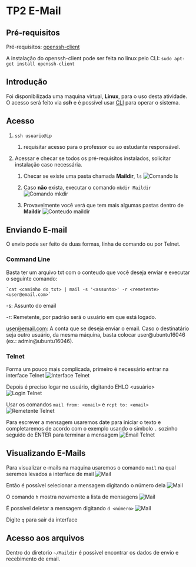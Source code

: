 # TP2 E-Mail

## Pré-requisitos
Pré-requisitos: [openssh-client](https://www.ssh.com/ssh/command/)

A instalação do openssh-client pode ser feita no linux pelo CLI:
`sudo apt-get install openssh-client`
    
## Introdução

Foi disponibilizada uma maquina virtual, **Linux**, para o uso desta atividade.
O acesso será feito via ***ssh*** e é possível usar [CLI](https://www.suse.com/c/working-command-line-basic-linux-commands/)
para operar o sistema.

## Acesso
1. `ssh usuario@ip`
    1. requisitar acesso para o professor ou ao estudante responsável.

1. Acessar e checar se todos os pré-requisitos instalados, solicitar instalação caso necessária.
    1. Checar se existe uma pasta chamada **Maildir**, `ls`
    ![Comando ls](/images/ls.png)
    
    1. Caso **não** exista, executar o comando `mkdir Maildir`
    ![Comando mkdir](/images/mkdir.png)
    
    1. Provavelmente você verá que tem mais algumas pastas dentro de **Maildir**
    ![Conteudo maildir](/images/maildir.png)
  
## Enviando E-mail
   O envio pode ser feito de duas formas, linha de comando ou por Telnet.
    
### Command Line
Basta ter um arquivo txt com o conteudo que você deseja enviar e executar o seguinte comando:


    `cat <caminho do txt> | mail -s '<assunto>' -r <remetente> <user@email.com>`
   -s: Assunto do email
   
   -r: Remetente, por padrão será o usuário em que está logado.
   
   user@email.com: A conta que se deseja enviar o email. Caso o destinatário seja outro usuário, da mesma máquina, basta colocar user@ubuntu16046 (ex.: admin@ubuntu16046).

### Telnet

Forma um pouco mais complicada, primeiro é necessário entrar na interface Telnet
![Interface Telnet](/images/telnet.png)

Depois é preciso logar no usuário, digitando EHLO <usuário>
![Login Telnet](/images/telnet_login.png)

Usar os comandos `mail from: <email>` e `rcpt to: <email>`
![Remetente Telnet](/images/telnet_remetente.png)

Para escrever a mensagem usaremos date para iniciar o texto e completaremos de acordo com o exemplo
usando o simbolo `.` sozinho seguido de ENTER para terminar a mensagem
![Email Telnet](/images/telnet_email.png)


## Visualizando E-Mails

Para visualizar e-mails na maquina usaremos o comando `mail` na qual seremos levados a interface de mail
![Mail](/images/mail.png)

Então é possível selecionar a mensagem digitando o número dela
![Mail](/images/mail_select.png)

O comando `h` mostra novamente a lista de mensagens
![Mail](/images/mail_display.png)

É possível deletar a mensagem digitando `d <número>`
![Mail](/images/mail_delete.png)

Digite `q` para sair da interface

## Acesso aos arquivos
Dentro do diretorio `~/Maildir` é possível encontrar os dados de envio e recebimento de email.
